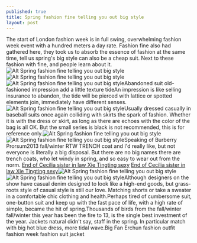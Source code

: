 ```yaml
---
published: true
title: Spring fashion fine telling you out big style
layout: post
---
```

The start of London fashion week is in full swing, overwhelming fashion week event with a hundred meters a day rate. Fashion fine also had gathered here, they took us to absorb the essence of fashion at the same time, tell us spring\'s big style can also be a cheap suit. Next to these fashion with fine, and people learn about it.![Alt Spring fashion fine telling you out big style](http://leathercraft8.files.wordpress.com/2016/04/783cf254.jpeg)![Alt Spring fashion fine telling you out big style](http://leathercraft8.files.wordpress.com/2016/04/783eaa1e.jpeg)![Alt Spring fashion fine telling you out big style](http://leathercraft8.files.wordpress.com/2016/04/7834648e.jpeg)Abandoned suit old-fashioned impression add a little texture tideAn impression is like selling insurance to abandon, the tide will be pierced with lattice or spotted elements join, immediately have different senses.![Alt Spring fashion fine telling you out big style](http://leathercraft8.files.wordpress.com/2016/04/7843043b.jpeg)Usually dressed casually in baseball suits once again colliding with skirts the spark of fashion. Whether it is with the dress or skirt, as long as there are echoes with the color of the bag is all OK. But the small series is black is not recommended, this is for reference only.![Alt Spring fashion fine telling you out big style](http://leathercraft8.files.wordpress.com/2016/04/7834cd40.jpeg)![Alt Spring fashion fine telling you out big style](http://leathercraft8.files.wordpress.com/2016/04/78380375.jpeg)Speaking of Burberry Prorsum2013 fall/winter RTW TRENCH coat and I\'d really like, but not everyone is literally a big disposal. But there are no big names there are trench coats, who let windy in spring, and so easy to wear out from the norm. [End of Cecilia sister in law Xie Tingting sexy](http://transformerscase.blogspot.com/2016/03/end-of-cecilia-sister-in-law-xie.html) [End of Cecilia sister in law Xie Tingting sexy](http://transformerscase.blogspot.com/2016/03/end-of-cecilia-sister-in-law-xie.html)![Alt Spring fashion fine telling you out big style](http://leathercraft8.files.wordpress.com/2016/04/7842aece.jpeg)![Alt Spring fashion fine telling you out big style](http://leathercraft8.files.wordpress.com/2016/04/78353fec.jpeg)Although designers on the show have casual denim designed to look like a high-end goods, but grass-roots style of casual style is still our love. Matching shorts or take a sweater in a comfortable chic clothing and health.Perhaps tired of cumbersome suit, one-button suit and keep up with the fast pace of life, with a high rate of simple, became the hit of spring.Thousands of birds from the fall/winter fall/winter this year has been the fire to 13, is the single best investment of the year. Jackets natural didn\'t say, staff in the spring. In particular match with big hot blue dress, more tidal wave.Big Fan Erchun fashion outfit fashion week fashion suit jacket